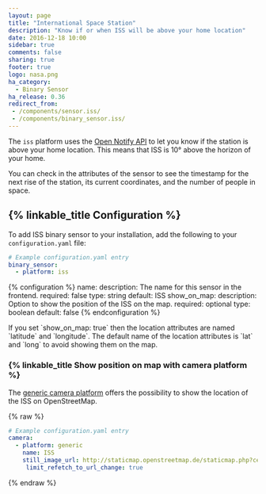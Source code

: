 ```yaml
---
layout: page
title: "International Space Station"
description: "Know if or when ISS will be above your home location"
date: 2016-12-18 10:00
sidebar: true
comments: false
sharing: true
footer: true
logo: nasa.png
ha_category:
  - Binary Sensor
ha_release: 0.36
redirect_from:
 - /components/sensor.iss/
 - /components/binary_sensor.iss/
---
```


The `iss` platform uses the
[Open Notify API](http://open-notify.org/Open-Notify-API/ISS-Location-Now/)
to let you know if the station is above your home location.
This means that ISS is 10° above the horizon of your home.

You can check in the attributes of the sensor to see the timestamp for the next
rise of the station, its current coordinates, and the number of people in space.

## {% linkable_title Configuration %}

To add ISS binary sensor to your installation,
add the following to your `configuration.yaml` file:

```yaml
# Example configuration.yaml entry
binary_sensor:
  - platform: iss
```

{% configuration %}
name:
  description: The name for this sensor in the frontend.
  required: false
  type: string
  default: ISS
show_on_map:
  description: Option to show the position of the ISS on the map.
  required: optional
  type: boolean
  default: false
{% endconfiguration %}

<p class='note warning'>
If you set `show_on_map: true` then the location attributes are named `latitude` and `longitude`.
The default name of the location attributes is `lat` and `long` to avoid showing them on the map.
</p>

### {% linkable_title Show position on map with camera platform %}

The [generic camera platform](/components/camera.mjpeg/) offers
the possibility to show the location of the ISS on OpenStreetMap.

{% raw %}
```yaml
# Example configuration.yaml entry
camera:
  - platform: generic
    name: ISS
    still_image_url: http://staticmap.openstreetmap.de/staticmap.php?center={{ states.binary_sensor.iss.attributes.lat }},{{ states.binary_sensor.iss.attributes.long }}&zoom=4&size=865x512&maptype=mapnik&markers={{ states.binary_sensor.iss.attributes.lat }},{{ states.binary_sensor.iss.attributes.long }},lightblue
     limit_refetch_to_url_change: true
```
{% endraw %}
